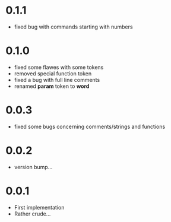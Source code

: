 0.1.1
=====

*   fixed bug with commands starting with numbers

0.1.0
=====

*   fixed some flawes with some tokens
*   removed special function token
*   fixed a bug with full line comments
*   renamed __param__ token to __word__

0.0.3
=====

*   fixed some bugs concerning comments/strings and functions

0.0.2
=====

*   version bump...

0.0.1
=====

*   First implementation
*   Rather crude...

